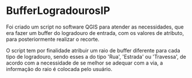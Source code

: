 # BufferLogradourosIP
Foi criado um script no software QGIS para atender as necessidades, que era fazer um buffer do logradouro de entrada, com os valores de atributo, para posteriormente realizar o recorte.

O script tem por finalidade atribuir um raio de buffer diferente para cada tipo de logradouro, sendo esses a do tipo 'Rua', 'Estrada' ou 'Travessa', de acordo com a necessidade de se melhor se adequar com a via, a informação do raio é colocada pelo usuário. 
